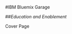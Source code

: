 <!-- .slide: data-background="resources/footer.svg" data-background-size="100%" data-background-position="bottom" data-background-color="#053e68" -->

#IBM Bluemix Garage

##*_Education and Enablement_*


<aside class="notes">
  <p>
    Cover Page
  </p>
</aside>
